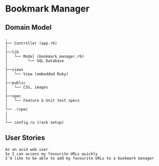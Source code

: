 # Bookmark Manager

## Domain Model

```
.
├── Controller (app.rb)
│
├──lib
│   └── Model (bookmark_manager.rb)
│         └── SQL Database
│
├──views
│   └── View (embedded Ruby)
│
├──public
│   └── CSS, images
│
├──spec
│   └── Feature & Unit test specs
│
└── .rspec
│
│
└── config.ru (rack setup)

```

## User Stories

```
As an avid web user
So I can access my favourite URLs quickly
I'd like to be able to add my favourite URLs to a bookmark manager
```
